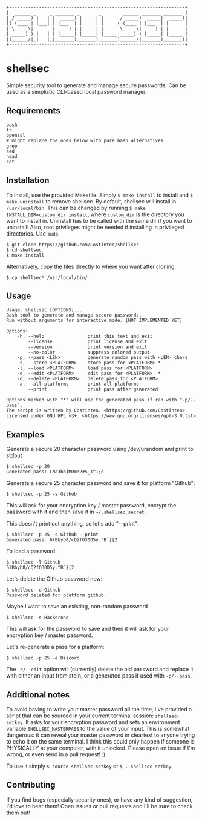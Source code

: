 ```
+-----------------------------------------------------------------+
|  ______ _     _ _______ _       _        ______ _______ _______ |
| / _____) |   | |  _____) |     | |      / _____)  _____|  _____)|
|( (____ | |___| | |___  | |     | |     ( (____ | |___  | |      |
| \____ \|  ___  |  ___) | |     | |      \____ \|  ___) | |      |
| _____) ) |   | | |_____| |_____| |_____ _____) ) |_____| |_____ |
|(______/|_|   |_|_______)_______)_______)______/|_______)_______)|
+-----------------------------------------------------------------+
```

# shellsec

Simple security tool to generate and manage secure passwords. Can be used as a simplistic CLI-based local password manager.

## Requirements

```
bash
tr
openssl
# might replace the ones below with pure bash alternatives
grep
sed
head
cat
```

## Installation
To install, use the provided Makefile. Simply ``$ make install`` to install and ``$ make uninstall`` to remove shellsec. By default, shellsec will install in ``/usr/local/bin``. This can be changed by running ``$ make INSTALL_DIR=custom_dir install``, where ``custom_dir`` is the directory you want to install in. Uninstall has to be called with the same dir if you want to uninstall! Also, root privileges might be needed if installing in privileged directories. Use ``sudo``.

```
$ git clone https://github.com/Costinteo/shellsec
$ cd shellsec
$ make install
```

Alternatively, copy the files directly to where you want after cloning:

```
$ cp shellsec* /usr/local/bin/
```

## Usage
```
Usage: shellsec [OPTIONS]...
Bash tool to generate and manage secure passwords.
Run without arguments for interactive mode. [NOT IMPLEMENTED YET]

Options:
    -h, --help                print this text and exit
        --license             print license and exit
        --version             print version and exit
        --no-color            suppress colored output
    -p, --pass <LEN>          generate random pass with <LEN> chars
    -s, --store <PLATFORM>    store pass for <PLATFORM> *
    -l, --load <PLATFORM>     load pass for <PLATFORM>
    -e, --edit <PLATFORM>     edit pass for <PLATFORM>  *
    -d, --delete <PLATFORM>   delete pass for <PLATFORM>
    -a, --all-platforms       print all platforms
        --print               print pass after generated

Options marked with "*" will use the generated pass if ran with "-p/--pass".
The script is written by Costinteo. <https://github.com/Costinteo>
Licensed under GNU GPL v3+. <https://www.gnu.org/licenses/gpl-3.0.txt>
```

## Examples

Generate a secure 20 character password using /dev/urandom and print to stdout
```
$ shellsec -p 20
Generated pass: LNa3bb]MDm!2#5_1^1;o
```

Generate a secure 25 character password and save it for platform "Github":
```
$ shellsec -p 25 -s Github
```
This will ask for your encryption key / master password, encrypt the password with it and then save it in ``~/.shellsec_secret``.

This doesn't print out anything, so let's add "--print":
```
$ shellsec -p 25 -s Github --print
Generated pass: 6lBbyb8/cQ2fO30D5y."B`}[2
```

To load a password:
```
$ shellsec -l Github
6lBbyb8/cQ2fO30D5y."B`}[2
```

Let's delete the Github password now:
```
$ shellsec -d Github
Password deleted for platform github.
```

Maybe I want to save an existing, non-random password
```
$ shellsec -s Hackerone
```
This will ask for the password to save and then it will ask for your encryption key / master password.

Let's re-generate a pass for a platform:
```
$ shellsec -p 25 -e Discord
```
The ``-e/--edit`` option will (currently) delete the old password and replace it with either an input from stdin, or a generated pass if used with ``-p/--pass``.

## Additional notes

To avoid having to write your master password all the time, I've provided a script that can be sourced in your current terminal session: ``shellsec-setkey``. It asks for your encryption password and sets an environment variable ``SHELLSEC_MASTERPASS`` to the value of your input. This is somewhat dangerous: it can reveal your master password in cleartext to anyone trying to echo it on the same terminal. I think this could only happen if someone is PHYSICALLY at your computer, with it unlocked. Please open an issue if I'm wrong, or even send in a pull request! :)

To use it simply ``$ source shellsec-setkey`` or ``$ . shellsec-setkey``

## Contributing

If you find bugs (especially security ones), or have any kind of suggestion, I'd love to hear them! Open issues or pull requests and I'll be sure to check them out!
